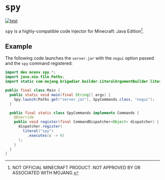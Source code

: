# <samp>spy</samp>

[![test](https://github.com/mcenv/spy/actions/workflows/test.yml/badge.svg)](https://github.com/mcenv/spy/actions/workflows/test.yml)

<samp>spy</samp> is a highly-compatible code injector for Minecraft: Java Edition[^1].

## Example

The following code launches the `server.jar` with the `nogui` option passed and the `spy` command registered:

```java
import dev.mcenv.spy.*;
import java.nio.file.Paths;
import static com.mojang.brigadier.builder.LiteralArgumentBuilder.literal;

public final class Main {
  public static void main(final String[] args) {
    Spy.launch(Paths.get("server.jar"), SpyCommands.class, "nogui");
  }

  public final static class SpyCommands implements Commands {
    @Override
    public void register(final CommandDispatcher<Object> dispatcher) {
      dispatcher.register(
        literal("spy")
          .executes(c -> 0)
      );
    }
  }
}
```

[^1]: NOT OFFICIAL MINECRAFT PRODUCT. NOT APPROVED BY OR ASSOCIATED WITH MOJANG.

